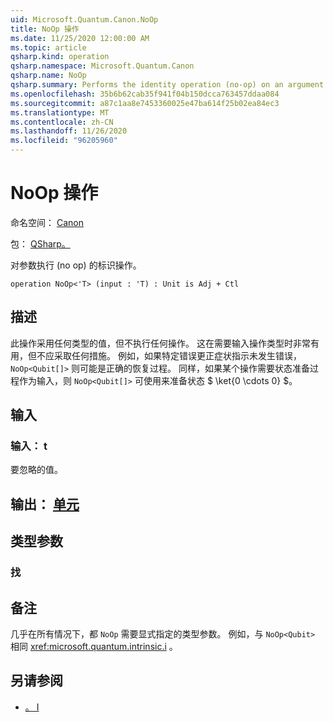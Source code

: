 ```yaml
---
uid: Microsoft.Quantum.Canon.NoOp
title: NoOp 操作
ms.date: 11/25/2020 12:00:00 AM
ms.topic: article
qsharp.kind: operation
qsharp.namespace: Microsoft.Quantum.Canon
qsharp.name: NoOp
qsharp.summary: Performs the identity operation (no-op) on an argument.
ms.openlocfilehash: 35b6b62cab35f941f04b150dcca763457ddaa084
ms.sourcegitcommit: a87c1aa8e7453360025e47ba614f25b02ea84ec3
ms.translationtype: MT
ms.contentlocale: zh-CN
ms.lasthandoff: 11/26/2020
ms.locfileid: "96205960"
---
```

# <a name="noop-operation"></a>NoOp 操作

命名空间： [Canon](xref:Microsoft.Quantum.Canon)

包： [QSharp。](https://nuget.org/packages/Microsoft.Quantum.QSharp.Core)


对参数执行 (no op) 的标识操作。

```qsharp
operation NoOp<'T> (input : 'T) : Unit is Adj + Ctl
```


## <a name="description"></a>描述

此操作采用任何类型的值，但不执行任何操作。
这在需要输入操作类型时非常有用，但不应采取任何措施。
例如，如果特定错误更正症状指示未发生错误， `NoOp<Qubit[]>` 则可能是正确的恢复过程。
同样，如果某个操作需要状态准备过程作为输入，则 `NoOp<Qubit[]>` 可使用来准备状态 $ \ket{0 \cdots 0} $。

## <a name="input"></a>输入

### <a name="input--t"></a>输入： t

要忽略的值。



## <a name="output--unit"></a>输出： [单元](xref:microsoft.quantum.lang-ref.unit)



## <a name="type-parameters"></a>类型参数

### <a name="t"></a>找



## <a name="remarks"></a>备注

几乎在所有情况下，都 `NoOp` 需要显式指定的类型参数。 例如，与 `NoOp<Qubit>` 相同 <xref:microsoft.quantum.intrinsic.i> 。

## <a name="see-also"></a>另请参阅

- [。 I](xref:Microsoft.Quantum.Intrinsic.I)